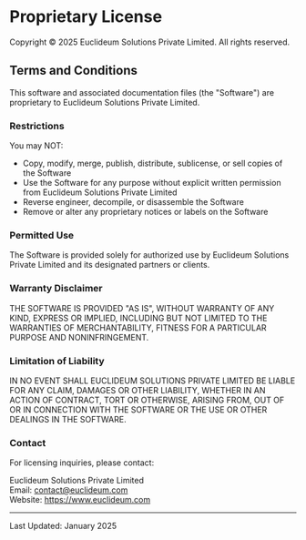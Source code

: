 # Proprietary License

Copyright © 2025 Euclideum Solutions Private Limited. All rights reserved.

## Terms and Conditions

This software and associated documentation files (the "Software") are proprietary to Euclideum Solutions Private Limited.

### Restrictions

You may NOT:

- Copy, modify, merge, publish, distribute, sublicense, or sell copies of the Software
- Use the Software for any purpose without explicit written permission from Euclideum Solutions Private Limited
- Reverse engineer, decompile, or disassemble the Software
- Remove or alter any proprietary notices or labels on the Software

### Permitted Use

The Software is provided solely for authorized use by Euclideum Solutions Private Limited and its designated partners or clients.

### Warranty Disclaimer

THE SOFTWARE IS PROVIDED "AS IS", WITHOUT WARRANTY OF ANY KIND, EXPRESS OR IMPLIED, INCLUDING BUT NOT LIMITED TO THE WARRANTIES OF MERCHANTABILITY, FITNESS FOR A PARTICULAR PURPOSE AND NONINFRINGEMENT.

### Limitation of Liability

IN NO EVENT SHALL EUCLIDEUM SOLUTIONS PRIVATE LIMITED BE LIABLE FOR ANY CLAIM, DAMAGES OR OTHER LIABILITY, WHETHER IN AN ACTION OF CONTRACT, TORT OR OTHERWISE, ARISING FROM, OUT OF OR IN CONNECTION WITH THE SOFTWARE OR THE USE OR OTHER DEALINGS IN THE SOFTWARE.

### Contact

For licensing inquiries, please contact:

Euclideum Solutions Private Limited  
Email: contact@euclideum.com  
Website: https://www.euclideum.com

---

Last Updated: January 2025
